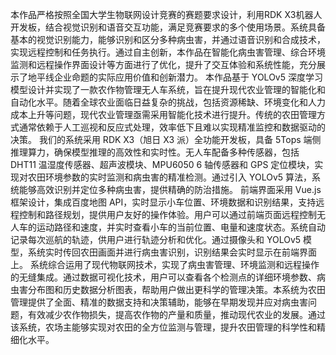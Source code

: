 本作品严格按照全国大学生物联网设计竞赛的赛题要求设计，利用RDK X3机器人开发板，结合视觉识别和语音交互功能，满足竞赛要求的多个使用场景。系统具备基本的视觉识别能力，能够识别和区分多种病虫害，并通过语音识别和合成技术，实现远程控制和任务执行。通过自主创新，本作品在智能化病虫害管理、综合环境监测和远程操作界面设计等方面进行了优化，提升了交互体验和系统性能，充分展示了地平线企业命题的实际应用价值和创新潜力。 本作品基于 YOLOv5 深度学习模型设计并实现了一款农作物管理无人车系统，旨在提升现代农业管理的智能化和自动化水平。随着全球农业面临日益复杂的挑战，包括资源稀缺、环境变化和人力成本上升等问题，现代农业管理亟需采用智能化技术进行提升。传统的农田管理方式通常依赖于人工巡视和反应式处理，效率低下且难以实现精准监控和数据驱动的决策。 我们的系统采用 RDK X3（旭日 X3 派）全功能开发板，具备 5Tops 端侧推理算力，确保模型推理的高效性和实时性。无人车配备多种传感器，包括 DHT11 温湿度传感器、超声波模块、MPU6050 6 轴传感器和 GPS 定位模块，实现对农田环境参数的实时监测和病虫害的精准检测。通过引入 YOLOv5 算法，系统能够高效识别并定位多种病虫害，提供精确的防治措施。 前端界面采用 Vue.js 框架设计，集成百度地图 API，实时显示小车位置、环境数据和识别结果，支持远程控制和路径规划，提供用户友好的操作体验。用户可以通过前端页面远程控制无人车的运动路径和速度，并实时查看小车的当前位置、电量和速度状态。系统自动记录每次巡航的轨迹，供用户进行轨迹分析和优化。通过摄像头和 YOLOv5 模型，系统实时传回农田画面并进行病虫害识别，识别结果会实时显示在前端界面上。 系统综合运用了现代物联网技术，实现了病虫害管理、环境监测和远程操作的无缝集成。通过数据可视化技术，用户可以查看各个检测点的详细环境参数、病虫害分布图和历史数据分析图表，帮助用户做出更科学的管理决策。本系统为农田管理提供了全面、精准的数据支持和决策辅助，能够在早期发现并应对病虫害问题，有效减少农作物损失，提高农作物的产量和质量，推动现代农业的发展。通过该系统，农场主能够实现对农田的全方位监测与管理，提升农田管理的科学性和精细化水平。
